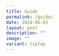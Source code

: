 ```yaml
---
title: Guide
permalink: /guide/
date: 2024-06-03
layout: post
description: ""
image: ""
variant: tiptap
---
```

<p></p>